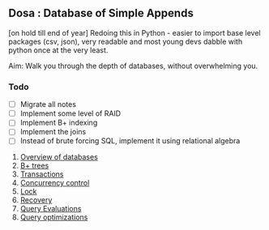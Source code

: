 ## Dosa : Database of Simple Appends

[on hold till end of year] Redoing this in Python - easier to import base level packages (csv, json), very readable and most young devs dabble with python once at the very least.

Aim: Walk you through the depth of databases, without overwhelming you.

### Todo
- [ ] Migrate all notes
- [ ] Implement some level of RAID
- [ ] Implement B+ indexing
- [ ] Implement the joins
- [ ] Instead of brute forcing SQL, implement it using relational algebra

1. [Overview of databases](./notes/overview.md)
2. [B+ trees](./notes/b.md)
3. [Transactions](./notes/transactions.md)
4. [Concurrency control](./notes/concurrency.md)
5. [Lock](./notes/locking.md)
6. [Recovery](./notes/recovery.md)
7. [Query Evaluations](./notes/eval.md)
8. [Query optimizations](./notes/opt.md)